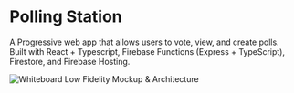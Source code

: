 # Polling Station #

A Progressive web app that allows users to vote, view, and create polls. Built with React + Typescript, Firebase Functions (Express + TypeScript), Firestore, and Firebase Hosting.

![Whiteboard Low Fidelity Mockup & Architecture](https://i.imgur.com/AOOwffn.jpg)